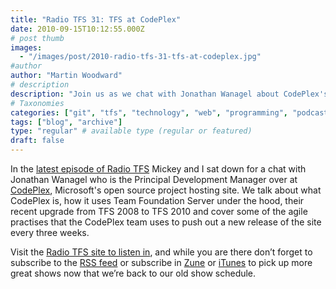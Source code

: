 ```yaml
---
title: "Radio TFS 31: TFS at CodePlex"
date: 2010-09-15T10:12:55.000Z
# post thumb
images:
  - "/images/post/2010-radio-tfs-31-tfs-at-codeplex.jpg"
#author
author: "Martin Woodward"
# description
description: "Join us as we chat with Jonathan Wanagel about CodePlex's TFS upgrade and agile practices for rapid releases on Radio TFS 31."
# Taxonomies
categories: ["git", "tfs", "technology", "web", "programming", "podcast"]
tags: ["blog", "archive"]
type: "regular" # available type (regular or featured)
draft: false
---
```

In the [latest episode of Radio TFS](http://www.radiotfs.com/2010/09/14/TFSAtCodePlex.aspx) Mickey and I sat down for a chat with Jonathan Wanagel who is the Principal Development Manager over at [CodePlex](http://www.codeplex.com/), Microsoft's open source project hosting site.  We talk about what CodePlex is, how it uses Team Foundation Server under the hood, their recent upgrade from TFS 2008 to TFS 2010 and cover some of the agile practises that the CodePlex team uses to push out a new release of the site every three weeks.   

Visit the [Radio TFS site to listen in](http://www.radiotfs.com/2010/09/14/TFSAtCodePlex.aspx), and while you are there don’t forget to subscribe to the [RSS feed](http://feeds.feedburner.com/radiotfs) or subscribe in [Zune](zune://subscribe/?Radio%20TFS=http://feeds.feedburner.com/radiotfs) or [iTunes](http://phobos.apple.com/WebObjects/MZStore.woa/wa/viewPodcast?id=274094361) to pick up more great shows now that we’re back to our old show schedule.